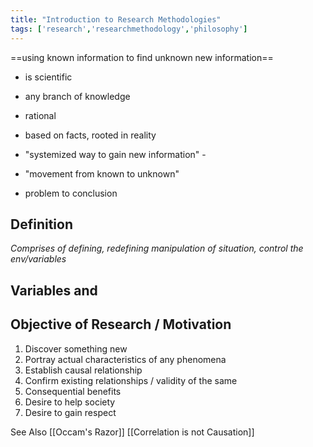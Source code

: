 ```yaml
---
title: "Introduction to Research Methodologies"
tags: ['research','researchmethodology','philosophy']
---
```


==using known information to find unknown
new information==

- is scientific
- any branch of knowledge
- rational
- based on facts, rooted in reality 





- "systemized way to gain new information" - 
- "movement from known to unknown"
- problem to conclusion

## Definition
*Comprises of defining, redefining*
*manipulation of situation, control the env/variables*

## Variables and 

## Objective of Research / Motivation
1. Discover something new
2. Portray actual characteristics of any phenomena
3. Establish causal relationship
4. Confirm existing relationships / validity of the same
5. Consequential benefits
6. Desire to help society
7. Desire to gain respect

See Also
[[Occam's Razor]]
[[Correlation is not Causation]]
